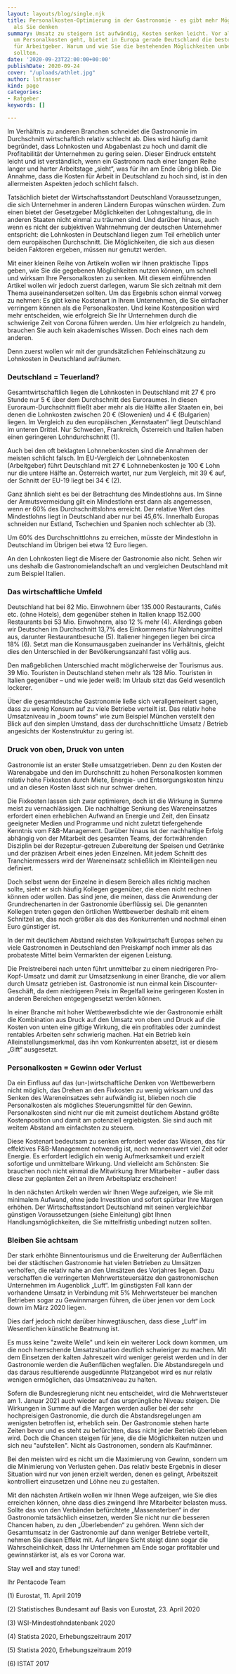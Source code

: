 ```yaml
---
layout: layouts/blog/single.njk
title: Personalkosten-Optimierung in der Gastronomie - es gibt mehr Möglichkeiten
  als Sie denken
summary: Umsatz zu steigern ist aufwändig, Kosten senken leicht. Vor allem, wenn es
  um Personalkosten geht, bietet in Europa gerade Deutschland die besten Voraussetzungen
  für Arbeitgeber. Warum und wie Sie die bestehenden Möglichkeiten unbedingt nutzen
  sollten.
date: '2020-09-23T22:00:00+00:00'
publishDate: 2020-09-24
cover: "/uploads/athlet.jpg"
author: lstrasser
kind: page
categories:
- Ratgeber
keywords: []

---
```

Im Verhältnis zu anderen Branchen schneidet die Gastronomie im Durchschnitt wirtschaftlich relativ schlecht ab. Dies wird häufig damit begründet, dass Lohnkosten und Abgabenlast zu hoch und damit die Profitabilität der Unternehmen zu gering seien. Dieser Eindruck entsteht leicht und ist verständlich, wenn ein Gastronom nach einer langen Reihe langer und harter Arbeitstage „sieht“, was für ihn am Ende übrig blieb. Die Annahme, dass die Kosten für Arbeit in Deutschland zu hoch sind, ist in den allermeisten Aspekten jedoch schlicht falsch.

Tatsächlich bietet der Wirtschaftsstandort Deutschland Voraussetzungen, die sich Unternehmer in anderen Ländern Europas wünschen würden. Zum einen bietet der Gesetzgeber Möglichkeiten der Lohngestaltung, die in anderen Staaten nicht einmal zu träumen sind. Und darüber hinaus, auch wenn es nicht der subjektiven Wahrnehmung der deutschen Unternehmer entspricht: die Lohnkosten in Deutschland liegen zum Teil erheblich unter dem europäischen Durchschnitt. Die Möglichkeiten, die sich aus diesen beiden Faktoren ergeben, müssen nur genutzt werden.

Mit einer kleinen Reihe von Artikeln wollen wir Ihnen praktische Tipps geben, wie Sie die gegebenen Möglichkeiten nutzen können, um schnell und wirksam Ihre Personalkosten zu senken. Mit diesem einführenden Artikel wollen wir jedoch zuerst darlegen, warum Sie sich zeitnah mit dem Thema auseinandersetzen sollten. Um das Ergebnis schon einmal vorweg zu nehmen: Es gibt keine Kostenart in Ihrem Unternehmen, die Sie einfacher verringern können als die Personalkosten. Und keine Kostenposition wird mehr entscheiden, wie erfolgreich Sie Ihr Unternehmen durch die schwierige Zeit von Corona führen werden. Um hier erfolgreich zu handeln, brauchen Sie auch kein akademisches Wissen. Doch eines nach dem anderen.

Denn zuerst wollen wir mit der grundsätzlichen Fehleinschätzung zu Lohnkosten in Deutschland aufräumen.

### Deutschland = Teuerland?

Gesamtwirtschaftlich liegen die Lohnkosten in Deutschland mit 27 € pro Stunde nur 5 € über dem Durchschnitt des Euroraumes. In diesen Euroraum-Durchschnitt fließt aber mehr als die Hälfte aller Staaten ein, bei denen die Lohnkosten zwischen 20 € (Slowenien) und 4 € (Bulgarien) liegen. Im Vergleich zu den europäischen „Kernstaaten“ liegt Deutschland im unteren Drittel. Nur Schweden, Frankreich, Österreich und Italien haben einen geringeren Lohndurchschnitt (1).

Auch bei den oft beklagten Lohnnebenkosten sind die Annahmen der meisten schlicht falsch. Im EU-Vergleich der Lohnnebenkosten (Arbeitgeber) führt Deutschland mit 27 € Lohnnebenkosten je 100 € Lohn nur die untere Hälfte an. Österreich wartet, nur zum Vergleich, mit 39 € auf, der Schnitt der EU-19 liegt bei 34 € (2).

Ganz ähnlich sieht es bei der Betrachtung des Mindestlohns aus. Im Sinne der Armutsvermeidung gilt ein Mindestlohn erst dann als angemessen, wenn er 60% des Durchschnittslohns erreicht. Der relative Wert des Mindestlohns liegt in Deutschland aber nur bei 45,6%. Innerhalb Europas schneiden nur Estland, Tschechien und Spanien noch schlechter ab (3).

Um 60% des Durchschnittlohns zu erreichen, müsste der Mindestlohn in Deutschland im Übrigen bei etwa 12 Euro liegen.

An den Lohnkosten liegt die Misere der Gastronomie also nicht. Sehen wir uns deshalb die Gastronomielandschaft an und vergleichen Deutschland mit zum Beispiel Italien.

### Das wirtschaftliche Umfeld

Deutschland hat bei 82 Mio. Einwohnern über 135.000 Restaurants, Cafés etc. (ohne Hotels), dem gegenüber stehen in Italien knapp 152.000 Restaurants bei 53 Mio. Einwohnern, also 12 % mehr (4). Allerdings geben wir Deutschen im Durchschnitt 13,7% des Einkommens für Nahrungsmittel aus, darunter Restaurantbesuche (5). Italiener hingegen liegen bei circa 18% (6). Setzt man die Konsumausgaben zueinander ins Verhältnis, gleicht dies den Unterschied in der Bevölkerungsanzahl fast völlig aus.

Den maßgeblichen Unterschied macht möglicherweise der Tourismus aus. 39 Mio. Touristen in Deutschland stehen mehr als 128 Mio. Touristen in Italien gegenüber – und wie jeder weiß: Im Urlaub sitzt das Geld wesentlich lockerer.

Über die gesamtdeutsche Gastronomie ließe sich verallgemeinert sagen, dass zu wenig Konsum auf zu viele Betriebe verteilt ist. Das relativ hohe Umsatzniveau in „boom towns“ wie zum Beispiel München verstellt den Blick auf den simplen Umstand, dass der durchschnittliche Umsatz / Betrieb angesichts der Kostenstruktur zu gering ist.

### Druck von oben, Druck von unten

Gastronomie ist an erster Stelle umsatzgetrieben. Denn zu den Kosten der Warenabgabe und den im Durchschnitt zu hohen Personalkosten kommen relativ hohe Fixkosten durch Miete, Energie- und Entsorgungskosten hinzu und an diesen Kosten lässt sich nur schwer drehen.

Die Fixkosten lassen sich zwar optimieren, doch ist die Wirkung in Summe meist zu vernachlässigen. Die nachhaltige Senkung des Wareneinsatzes erfordert einen erheblichen Aufwand an Energie und Zeit, den Einsatz geeigneter Medien und Programme und nicht zuletzt tiefergehende Kenntnis vom F&B-Management. Darüber hinaus ist der nachhaltige Erfolg abhängig von der Mitarbeit des gesamten Teams, der fortwährenden Disziplin bei der Rezeptur-getreuen Zubereitung der Speisen und Getränke und der präzisen Arbeit eines jeden Einzelnen. Mit jedem Schnitt des Tranchiermessers wird der Wareneinsatz schließlich im Kleinteiligen neu definiert.

Doch selbst wenn der Einzelne in diesem Bereich alles richtig machen sollte, sieht er sich häufig Kollegen gegenüber, die eben nicht rechnen können oder wollen. Das sind jene, die meinen, dass die Anwendung der Grundrechenarten in der Gastronomie überflüssig sei. Die genannten Kollegen treten gegen den örtlichen Wettbewerber deshalb mit einem Schnitzel an, das noch größer als das des Konkurrenten und nochmal einen Euro günstiger ist.

In der mit deutlichem Abstand reichsten Volkswirtschaft Europas sehen zu viele Gastronomen in Deutschland den Preiskampf noch immer als das probateste Mittel beim Vermarkten der eigenen Leistung.

Die Preistreiberei nach unten führt unmittelbar zu einem niedrigeren Pro-Kopf-Umsatz und damit zur Umsatzsenkung in einer Branche, die vor allem durch Umsatz getrieben ist. Gastronomie ist nun einmal kein Discounter-Geschäft, da dem niedrigeren Preis im Regelfall keine geringeren Kosten in anderen Bereichen entgegengesetzt werden können.

In einer Branche mit hoher Wettbewerbsdichte wie der Gastronomie erhält die Kombination aus Druck auf den Umsatz von oben und Druck auf die Kosten von unten eine giftige Wirkung, die ein profitables oder zumindest rentables Arbeiten sehr schwierig machen. Hat ein Betrieb kein Alleinstellungsmerkmal, das ihn vom Konkurrenten absetzt, ist er diesem „Gift“ ausgesetzt.

### Personalkosten = Gewinn oder Verlust

Da ein Einfluss auf das (un-)wirtschaftliche Denken von Wettbewerbern nicht möglich, das Drehen an den Fixkosten zu wenig wirksam und das Senken des Wareneinsatzes sehr aufwändig ist, blieben noch die Personalkosten als mögliches Steuerungsmittel für den Gewinn. Personalkosten sind nicht nur die mit zumeist deutlichem Abstand größte Kostenposition und damit am potenziell ergiebigsten. Sie sind auch mit weitem Abstand am einfachsten zu steuern.

Diese Kostenart bedeutsam zu senken erfordert weder das Wissen, das für effektives F&B-Management notwendig ist, noch nennenswert viel Zeit oder Energie. Es erfordert lediglich ein wenig Aufmerksamkeit und erzielt sofortige und unmittelbare Wirkung. Und vielleicht am Schönsten: Sie brauchen noch nicht einmal die Mitwirkung Ihrer Mitarbeiter - außer dass diese zur geplanten Zeit an ihrem Arbeitsplatz erscheinen!

In den nächsten Artikeln werden wir Ihnen Wege aufzeigen, wie Sie mit minimalem Aufwand, ohne jede Investition und sofort spürbar Ihre Margen erhöhen. Der Wirtschaftsstandort Deutschland mit seinen vergleichbar günstigen Voraussetzungen (siehe Einleitung) gibt Ihnen Handlungsmöglichkeiten, die Sie mittelfristig unbedingt nutzen sollten.

### Bleiben Sie achtsam

Der stark erhöhte Binnentourismus und die Erweiterung der Außenflächen bei der städtischen Gastronomie hat vielen Betrieben zu Umsätzen verholfen, die relativ nahe an den Umsätzen des Vorjahres liegen. Dazu verschaffen die verringerten Mehrwertsteuersätze den gastronomischen Unternehmen im Augenblick „Luft“. Im günstigsten Fall kann der vorhandene Umsatz in Verbindung mit 5% Mehrwertsteuer bei manchen Betrieben sogar zu Gewinnmargen führen, die über jenen vor dem Lock down im März 2020 liegen.

Dies darf jedoch nicht darüber hinwegtäuschen, dass diese „Luft“ im Wesentlichen künstliche Beatmung ist.

Es muss keine "zweite Welle" und kein ein weiterer Lock down kommen, um die noch herrschende Umsatzsituation deutlich schwieriger zu machen. Mit dem Einsetzen der kalten Jahreszeit wird weniger gereist werden und in der Gastronomie werden die Außenflächen wegfallen. Die Abstandsregeln und das daraus resultierende ausgedünnte Platzangebot wird es nur relativ wenigen ermöglichen, das Umsatzniveau zu halten.

Sofern die Bundesregierung nicht neu entscheidet, wird die Mehrwertsteuer am 1. Januar 2021 auch wieder auf das ursprüngliche Niveau steigen. Die Wirkungen in Summe auf die Margen werden außer bei der sehr hochpreisigen Gastronomie, die durch die Abstandsregelungen am wenigsten betroffen ist, erheblich sein. Der Gastronomie stehen harte Zeiten bevor und es steht zu befürchten, dass nicht jeder Betrieb überleben wird. Doch die Chancen steigen für jene, die die Möglichkeiten nutzen und sich neu "aufstellen". Nicht als Gastronomen, sondern als Kaufmänner.

Bei den meisten wird es nicht um die Maximierung von Gewinn, sondern um die Minimierung von Verlusten gehen. Das relativ beste Ergebnis in dieser Situation wird nur von jenen erzielt werden, denen es gelingt, Arbeitszeit kontrolliert einzusetzen und Löhne neu zu gestalten.

Mit den nächsten Artikeln wollen wir Ihnen Wege aufzeigen, wie Sie dies erreichen können, ohne dass dies zwingend Ihre Mitarbeiter belasten muss. Sollte das von den Verbänden befürchtete „Massensterben“ in der Gastronomie tatsächlich einsetzen, werden Sie nicht nur die besseren Chancen haben, zu den „Überlebenden“ zu gehören. Wenn sich der Gesamtumsatz in der Gastronomie auf dann weniger Betriebe verteilt, nehmen Sie diesen Effekt mit. Auf längere Sicht steigt dann sogar die Wahrscheinlichkeit, dass Ihr Unternehmen am Ende sogar profitabler und gewinnstärker ist, als es vor Corona war.

Stay well and stay tuned!

Ihr Pentacode Team

(1) Eurostat, 11. April 2019

(2) Statistisches Bundesamt auf Basis von Eurostat, 23. April 2020

(3) WSI-Mindestlohndatenbank 2020

(4) Statista 2020, Erhebungszeitraum 2017

(5) Statista 2020, Erhebungszeitraum 2019

(6) ISTAT 2017
